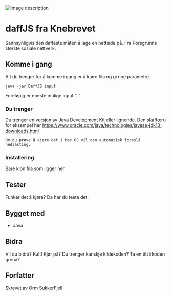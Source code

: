 ![Image description](https://www.kjellerstua.no/daffjs.jpg)

# daffJS fra Knebrevet

Sannsynligvis den daffeste måten å lage en nettside på. Fra Porsgrunns største sosiale nettverk.

## Komme i gang

Alt du trenger for å komme i gang er å kjøre fila og gi noe parametre.

```
java -jar DaffJS input
```

Foreløpig er eneste mulige input ".."

### Du trenger

Du trenger en versjon av Java Development Kit eller lignende.
Den skaffæru for eksempel her https://www.oracle.com/java/technologies/javase-jdk13-downloads.html

```
Om du prøve å kjøre det i Mac OS vil den automatisk foreslå nedlasting.
```

### Installering

Bare klon fila som ligger her

## Tester

Funker det å kjøre? Da har du testa det.

## Bygget med

- Java

## Bidra

Vil du bidra? Kult! Kjør på? Du trenger kanskje kildekoden? Ta en titt i koden grena?

## Forfatter

Skrevet av Orm SukkerFjell
